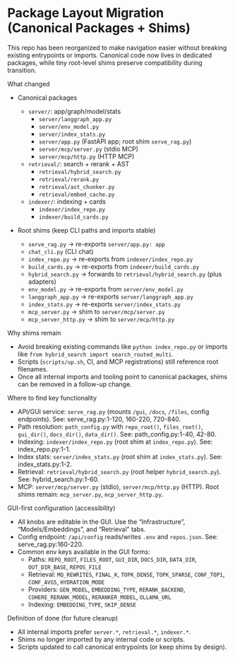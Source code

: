 # Package Layout Migration (Canonical Packages + Shims)

This repo has been reorganized to make navigation easier without breaking existing entrypoints or imports. Canonical code now lives in dedicated packages, while tiny root-level shims preserve compatibility during transition.

What changed

- Canonical packages
  - `server/`: app/graph/model/stats
    - `server/langgraph_app.py`
    - `server/env_model.py`
    - `server/index_stats.py`
    - `server/app.py` (FastAPI app; root shim `serve_rag.py`)
    - `server/mcp/server.py` (stdio MCP)
    - `server/mcp/http.py` (HTTP MCP)
  - `retrieval/`: search + rerank + AST
    - `retrieval/hybrid_search.py`
    - `retrieval/rerank.py`
    - `retrieval/ast_chunker.py`
    - `retrieval/embed_cache.py`
  - `indexer/`: indexing + cards
    - `indexer/index_repo.py`
    - `indexer/build_cards.py`

- Root shims (keep CLI paths and imports stable)
  - `serve_rag.py` → re-exports `server/app.py: app`
  - `chat_cli.py` (CLI chat)
  - `index_repo.py` → re-exports from `indexer/index_repo.py`
  - `build_cards.py` → re-exports from `indexer/build_cards.py`
  - `hybrid_search.py` → forwards to `retrieval/hybrid_search.py` (plus adapters)
  - `env_model.py` → re-exports from `server/env_model.py`
  - `langgraph_app.py` → re-exports `server/langgraph_app.py`
  - `index_stats.py` → re-exports `server/index_stats.py`
  - `mcp_server.py` → shim to `server/mcp/server.py`
  - `mcp_server_http.py` → shim to `server/mcp/http.py`

Why shims remain

- Avoid breaking existing commands like `python index_repo.py` or imports like `from hybrid_search import search_routed_multi`.
- Scripts (`scripts/up.sh`, CI, and MCP registrations) still reference root filenames.
- Once all internal imports and tooling point to canonical packages, shims can be removed in a follow-up change.

Where to find key functionality

- API/GUI service: `serve_rag.py` (mounts `/gui`, `/docs`, `/files`, config endpoints). See: serve_rag.py:1-120, 160-220, 720-840.
- Path resolution: `path_config.py` with `repo_root()`, `files_root()`, `gui_dir()`, `docs_dir()`, `data_dir()`. See: path_config.py:1-40, 42-80.
- Indexing: `indexer/index_repo.py` (root shim at `index_repo.py`). See: index_repo.py:1-1.
- Index stats: `server/index_stats.py` (root shim at `index_stats.py`). See: index_stats.py:1-2.
- Retrieval: `retrieval/hybrid_search.py` (root helper `hybrid_search.py`). See: hybrid_search.py:1-60.
- MCP: `server/mcp/server.py` (stdio), `server/mcp/http.py` (HTTP). Root shims remain: `mcp_server.py`, `mcp_server_http.py`.

GUI-first configuration (accessibility)

- All knobs are editable in the GUI. Use the “Infrastructure”, “Models/Embeddings”, and “Retrieval” tabs.
- Config endpoint: `/api/config` reads/writes `.env` and `repos.json`. See: serve_rag.py:160-220.
- Common env keys available in the GUI forms:
  - Paths: `REPO_ROOT`, `FILES_ROOT`, `GUI_DIR`, `DOCS_DIR`, `DATA_DIR`, `OUT_DIR_BASE`, `REPOS_FILE`
  - Retrieval: `MQ_REWRITES`, `FINAL_K`, `TOPK_DENSE`, `TOPK_SPARSE`, `CONF_TOP1`, `CONF_AVG5`, `HYDRATION_MODE`
  - Providers: `GEN_MODEL`, `EMBEDDING_TYPE`, `RERANK_BACKEND`, `COHERE_RERANK_MODEL`, `RERANKER_MODEL`, `OLLAMA_URL`
  - Indexing: `EMBEDDING_TYPE`, `SKIP_DENSE`

Definition of done (for future cleanup)

- All internal imports prefer `server.*`, `retrieval.*`, `indexer.*`.
- Shims no longer imported by any internal code or scripts.
- Scripts updated to call canonical entrypoints (or keep shims by design).
